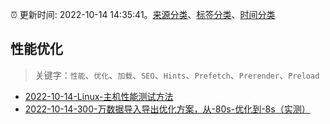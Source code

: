 :alarm_clock: 更新时间: 2022-10-14 14:35:41。[来源分类](../README.md)、[标签分类](../TAGS.md)、[时间分类](../TIMELINE.md)

## 性能优化


> 关键字：`性能`、`优化`、`加载`、`SEO`、`Hints`、`Prefetch`、`Prerender`、`Preload`



- [2022-10-14-Linux-主机性能测试方法](https://toutiao.io/k/z0e7y3o) 
- [2022-10-14-300-万数据导入导出优化方案，从-80s-优化到-8s（实测）](https://toutiao.io/k/yiz2z23) 